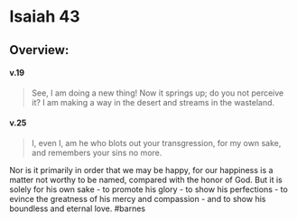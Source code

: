 # Isaiah 43

## Overview:



#### v.19
>See, I am doing a new thing! Now it springs up; do you not perceive it? I am making a way in the desert and streams in the wasteland.

#### v.25
>I, even I, am he who blots out your transgression, for my own sake, and remembers your sins no more.

Nor is it primarily in order that we may be happy, for our happiness is a matter not worthy to be named, compared with the honor of God. But it is solely for his own sake - to promote his glory - to show his perfections - to evince the greatness of his mercy and compassion - and to show his boundless and eternal love.
#barnes 
